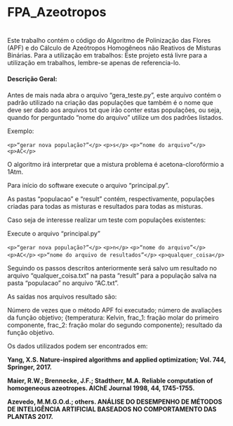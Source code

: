 # FPA_Azeotropos <h1>
Este trabalho contém o código do Algoritmo de Polinização das Flores (APF) e do Cálculo de Azeótropos Homogêneos não Reativos de Misturas Binárias.
Para a utilização em trabalhos:
	Este projeto está livre para a utilização em trabalhos, lembre-se apenas de referencia-lo.

#### Descrição Geral:<h4>
Antes de mais nada abra o arquivo “gera_teste.py”, este arquivo contém o padrão utilizado na criação das populações que também é o nome que deve ser dado aos arquivos txt que irão conter estas populações, ou seja, quando for perguntado “nome do arquivo” utilize um dos padrões listados.
	<p>Exemplo:</p>
		```
	<p>“gerar nova população?”</p>
		```
		```
	<p>s</p>
		```
		```
	<p>“nome do arquivo”</p>
		```
		```
	<p>AC</p>
		```
	<p>O algoritmo irá interpretar que a mistura problema é acetona-clorofórmio a 1Atm.</p>
	<p>Para início do software execute o arquivo “principal.py”.</p>
	<p>As pastas “populacao” e “result” contém, respectivamente, populações criadas para todas as misturas e resultados para todas as misturas.</p>
	<p>Caso seja de interesse realizar um teste com populações existentes:</p>
	<p>Execute o arquivo “principal.py”</p>
		```
	<p>“gerar nova população?”</p>
		```
		```
	<p>n</p>
		```
		```
	<p>“nome do arquivo”</p>
		```
		```
	<p>AC</p>
		```
		```
	<p>“nome do arquivo de resultados”</p>
		```
		```
	<p>qualquer_coisa</p>
		```
	<p>Seguindo os passos descritos anteriormente será salvo um resultado no arquivo “qualquer_coisa.txt” na pasta “result” para a população salva na pasta “populacao” no arquivo “AC.txt”.</p>
	<p>As saídas nos arquivos resultado são:</p>
	<p>Número de vezes que o método APF foi executado; número de avaliações da função objetivo; {temperatura: Kelvin, frac_1: fração molar do primeiro componente, frac_2: fração molar do segundo componente}; resultado da função objetivo.</p>
	<p>Os dados utilizados podem ser encontrados em:</p>
<p><b>Yang, X.S. Nature-inspired algorithms and applied optimization; Vol. 744, Springer, 2017.</b></p>
<p><b>Maier, R.W.; Brennecke, J.F.; Stadtherr, M.A. Reliable computation of homogeneous azeotropes. AIChE Journal 1998, 44, 1745-1755.</b></p>
<p><b>Azevedo,  M.M.G.O.d.;  others. ANÁLISE DO DESEMPENHO  DE  MÉTODOS  DE INTELIGÊNCIA  ARTIFICIAL  BASEADOS  NO  COMPORTAMENTO  DAS  PLANTAS 2017.</b></p>
